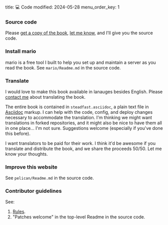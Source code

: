 title: 💻 Code
modified: 2024-05-28
menu_order_key: 1

### Source code

Please [get a copy of the book]({filename}/pages/buy.md), [let me know]({filename}/pages/contact.md), and I'll give you the source code.

### Install mario

mario is a free tool I built to help you set up and maintain a server as you read the book.
See `mario/Readme.md` in the source code.

### Translate

I would love to make this book available in lanauges besides English.
Please [contact me]({filename}/pages/contact.md) about translating the book.

The entire book is contained in `steadfast.asciidoc`, a plain text file in [Asciidoc](https://en.wikipedia.org/wiki/AsciiDoc) markup.
I can help with the code, config, and deploy changes necessary to accommodate the translation.
I'm thinking we might want translations in forked repositories, and it might also be nice to have them all in one place... I'm not sure.
Suggestions welcome (especially if you've done this before).

I want translators to be paid for their work.
I think it'd be awesome if you translate and distribute the book, and we share the proceeds 50/50.
Let me know your thoughts.

### Improve this website

See `pelican/Readme.md` in the source code.

### Contributor guidelines

See:

1. [Rules]({filename}/pages/rules.md).
1. "Patches welcome" in the top-level Readme in the source code.
